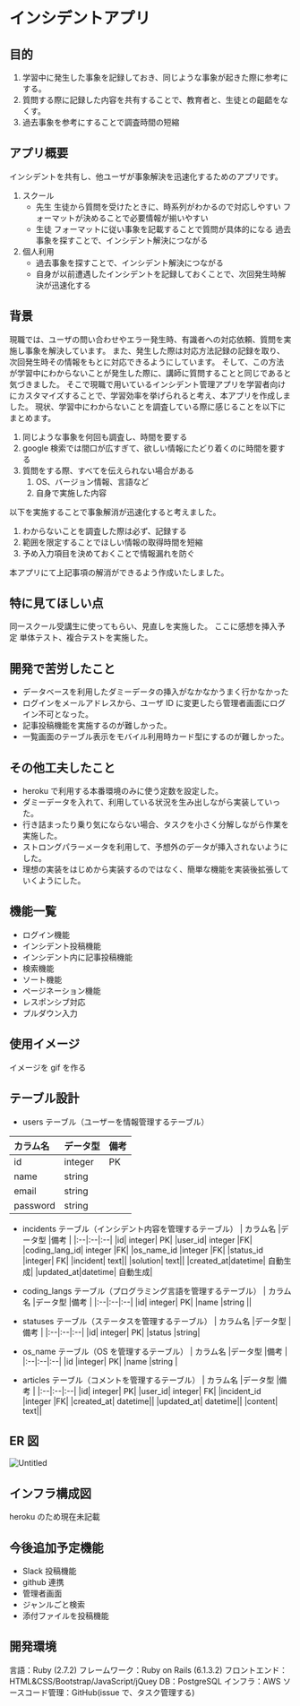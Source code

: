 # インシデントアプリ

## 目的

1. 学習中に発生した事象を記録しておき、同じような事象が起きた際に参考にする。
2. 質問する際に記録した内容を共有することで、教育者と、生徒との齟齬をなくす。
3. 過去事象を参考にすることで調査時間の短縮

## アプリ概要

インシデントを共有し、他ユーザが事象解決を迅速化するためのアプリです。

1. スクール
   - 先生
     生徒から質問を受けたときに、時系列がわかるので対応しやすい
     フォーマットが決めることで必要情報が揃いやすい
   - 生徒
     フォーマットに従い事象を記載することで質問が具体的になる
     過去事象を探すことで、インシデント解決につながる
2. 個人利用
   - 過去事象を探すことで、インシデント解決につながる
   - 自身が以前遭遇したインシデントを記録しておくことで、次回発生時解決が迅速化する

## 背景

現職では、ユーザの問い合わせやエラー発生時、有識者への対応依頼、質問を実施し事象を解決しています。
また、発生した際は対応方法記録の記録を取り、次回発生時その情報をもとに対応できるようにしています。
そして、この方法が学習中にわからないことが発生した際に、講師に質問することと同じであると気づきました。
そこで現職で用いているインシデント管理アプリを学習者向けにカスタマイズすることで、学習効率を挙げられると考え、本アプリを作成しました。
現状、学習中にわからないことを調査している際に感じることを以下にまとめます。

1. 同じような事象を何回も調査し、時間を要する
2. google 検索では間口が広すぎて、欲しい情報にたどり着くのに時間を要する
3. 質問をする際、すべてを伝えられない場合がある
   1. OS、バージョン情報、言語など
   2. 自身で実施した内容

以下を実施することで事象解消が迅速化すると考えました。

1. わからないことを調査した際は必ず、記録する
2. 範囲を限定することでほしい情報の取得時間を短縮
3. 予め入力項目を決めておくことで情報漏れを防ぐ

本アプリにて上記事項の解消ができるよう作成いたしました。

## 特に見てほしい点

同一スクール受講生に使ってもらい、見直しを実施した。
ここに感想を挿入予定
単体テスト、複合テストを実施した。

## 開発で苦労したこと

- データベースを利用したダミーデータの挿入がなかなかうまく行かなかった
- ログインをメールアドレスから、ユーザ ID に変更したら管理者画面にログイン不可となった。
- 記事投稿機能を実施するのが難しかった。
- 一覧画面のテーブル表示をモバイル利用時カード型にするのが難しかった。

## その他工夫したこと

- heroku で利用する本番環境のみに使う定数を設定した。
- ダミーデータを入れて、利用している状況を生み出しながら実装していった。
- 行き詰まったり乗り気にならない場合、タスクを小さく分解しながら作業を実施した。
- ストロングパラーメータを利用して、予想外のデータが挿入されないようにした。
- 理想の実装をはじめから実装するのではなく、簡単な機能を実装後拡張していくようにした。

## 機能一覧

- ログイン機能
- インシデント投稿機能
- インシデント内に記事投稿機能
- 検索機能
- ソート機能
- ページネーション機能
- レスポンシブ対応
- プルダウン入力

## 使用イメージ

イメージを gif を作る

## テーブル設計

- users テーブル（ユーザーを情報管理するテーブル）

| カラム名 | データ型 | 備考 |
| :------- | :------- | :--- |
| id       | integer  | PK   |
| name     | string   |      |
| email    | string   |      |
| password | string   |      |

- incidents テーブル（インシデント内容を管理するテーブル）
  | カラム名 |データ型 |備考 |
  |:--|:--|:--|
  |id| integer| PK|
  |user_id| integer |FK|
  |coding_lang_id| integer |FK|
  |os_name_id |integer |FK|
  |status_id |integer| FK|
  |incident| text||
  |solution| text||
  |created_at|datetime| 自動生成|
  |updated_at|datetime| 自動生成|

- coding_langs テーブル（プログラミング言語を管理するテーブル）
  | カラム名 |データ型 |備考 |
  |:--|:--|:--|
  |id| integer| PK|
  |name |string ||
- statuses テーブル（ステータスを管理するテーブル）
  | カラム名 |データ型 |備考 |
  |:--|:--|:--|
  |id| integer| PK|
  |status |string|

- os_name テーブル（OS を管理するテーブル）
  | カラム名 |データ型 |備考 |
  |:--|:--|:--|
  |id |integer| PK|
  |name |string |

- articles テーブル（コメントを管理するテーブル）
  | カラム名 |データ型 |備考 |
  |:--|:--|:--|
  |id| integer| PK|
  |user_id| integer| FK|
  |incident_id |integer |FK|
  |created_at| datetime||
  |updated_at| datetime||
  |content| text||

## ER 図

![Untitled](https://s3-us-west-2.amazonaws.com/secure.notion-static.com/254d4bc7-d951-44f7-aaba-2d11d44ce405/Untitled.png)

## インフラ構成図

heroku のため現在未記載

## 今後追加予定機能

- Slack 投稿機能
- github 連携
- 管理者画面
- ジャンルごと検索
- 添付ファイルを投稿機能

## 開発環境

言語：Ruby (2.7.2)
フレームワーク：Ruby on Rails (6.1.3.2)
フロントエンド：HTML&CSS/Bootstrap/JavaScript/jQuey
DB：PostgreSQL
インフラ：AWS
ソースコード管理：GitHub(issue で、タスク管理する)
